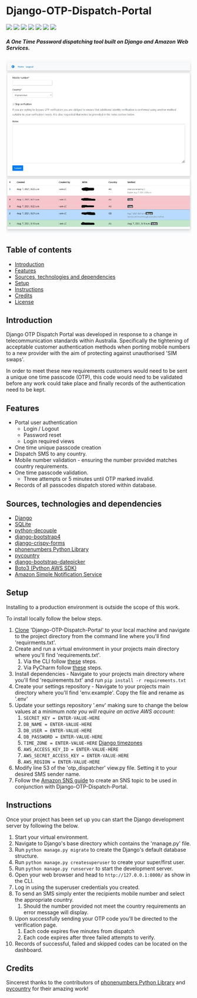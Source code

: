 #  Django-OTP-Dispatch-Portal

![](https://img.shields.io/badge/System-Linux-informational?style=flat&logo=linux&logoColor=white&color=2bbc8a)
![](https://img.shields.io/badge/System-Ubuntu-informational?style=flat&logo=ubuntu&logoColor=white&color=2bbc8a)
![](https://img.shields.io/badge/Code-Python-informational?style=flat&logo=python&logoColor=white&color=2bbc8a)
![](https://img.shields.io/badge/Database-SQLite-informational?style=flat&logo=sqlite&logoColor=white&color=2bbc8a)
![](https://img.shields.io/badge/Tools-Django-informational?style=flat&logo=django&logoColor=white&color=2bbc8a)
![](https://img.shields.io/badge/Tools-Bootstrap-informational?style=flat&logo=bootstrap&logoColor=white&color=2bbc8a)
![](https://img.shields.io/badge/Tools-AWS_SNS-informational?style=flat&logo=amazonaws&logoColor=white&color=2bbc8a)

##### A One Time Password dispatching tool built on Django and Amazon Web Services.

![project jpg](./otp_dispatcher_dash_image.jpg)

## Table of contents
* [Introduction](#Introduction)
* [Features](#Features)
* [Sources, technologies and dependencies](#Sources-technologies-and-dependencies)
* [Setup](#Setup)
* [Instructions](#Instructions)
* [Credits](#Credits)
* [License](#License)

## Introduction
Django OTP Dispatch Portal was developed in response to a change in telecommunication standards within Australia. 
Specifically the tightening of acceptable customer authentication methods 
when porting mobile numbers to a new provider with the aim of protecting against unauthorised 'SIM swaps'.

In order to meet these new requirements customers would need to be sent a 
unique one time passcode (OTP), this code would need to be 
validated before any work could take place and finally records of the authentication need to be kept.

## Features
* Portal user authentication
  * Login / Logout
  * Password reset
  * Login required views
* One time unique passcode creation
* Dispatch SMS to any country.
* Mobile number validation - ensuring the number provided matches country requirements.
* One time passcode validation.
  * Three attempts or 5 minutes until OTP marked invalid.
* Records of all passcodes dispatch stored within database.

## Sources, technologies and dependencies
* [Django](https://www.djangoproject.com/)
* [SQLite](https://sqlite.org/index.html)
* [python-decouple](https://github.com/henriquebastos/python-decouple)
* [django-bootstrap4](https://github.com/zostera/django-bootstrap4)
* [django-crispy-forms](https://github.com/django-crispy-forms/django-crispy-forms)
* [phonenumbers Python Library](https://github.com/daviddrysdale/python-phonenumbers)
* [pycountry](https://github.com/flyingcircusio/pycountry)
* [django-bootstrap-datepicker](https://github.com/pbucher/django-bootstrap-datepicker)
* [Boto3 (Python AWS SDK)](https://boto3.amazonaws.com/v1/documentation/api/latest/index.html)
* [Amazon Simple Notification Service](https://aws.amazon.com/sns/?whats-new-cards.sort-by=item.additionalFields.postDateTime&whats-new-cards.sort-order=desc)

## Setup
Installing to a production environment is outside the scope of this work. 

To install locally follow the below steps.

1. [Clone](https://github.com/git-guides/git-clone) 'Django-OTP-Dispatch-Portal' to your local machine and navigate to the project directory from the command line where you'll find 'requirments.txt'.
2. Create and run a virtual environment in your projects main directory where you'll find 'requirements.txt'.
   1. Via the CLI follow [these](https://docs.python.org/3/tutorial/venv.html) steps.
   2. Via PyCharm follow [these](https://www.jetbrains.com/help/pycharm/creating-virtual-environment.html) steps. 
3. Install dependencies - Navigate to your projects main directory where you'll find 'requirements.txt' and run `pip install -r requirements.txt`
4. Create your settings repository - Navigate to your projects main directory where you'll find 'env.example'. Copy the file and rename as '.env'
5. Update your settings repository '.env' making sure to change the below values at a minimum *note you will require an active AWS account*:
   1. `SECRET_KEY = ENTER-VALUE-HERE` 
   2. `DB_NAME = ENTER-VALUE-HERE`
   3. `DB_USER = ENTER-VALUE-HERE`
   4. `DB_PASSWORD = ENTER-VALUE-HERE`
   5. `TIME_ZONE = ENTER-VALUE-HERE` [Django timezones](https://docs.djangoproject.com/en/3.2/topics/i18n/timezones/)
   6. `AWS_ACCESS_KEY_ID = ENTER-VALUE-HERE`
   7. `AWS_SECRET_ACCESS_KEY = ENTER-VALUE-HERE`
   8. `AWS_REGION = ENTER-VALUE-HERE`
6. Modify line 53 of the 'otp_dispatcher' view.py file. Setting it to your desired SMS sender name.
7. Follow the [Amazon SNS guide](https://docs.aws.amazon.com/sns/latest/dg/sns-getting-started.html)
to create an SNS topic to be used in conjunction with Django-OTP-Dispatch-Portal. 

## Instructions
Once your project has been set up you can start the Django development server by following the below.
1. Start your virtual environment.
2. Navigate to Django's base directory which contains the 'manage.py' file.
3. Run `python manage.py migrate` to create the Django's default database structure.
4. Run `python manage.py createsuperuser` to create your super/first user.
5. Run `python manage.py runserver` to start the development server.
6. Open your web browser and head to `http://127.0.0.1:8000/` as show in the CLI.
7. Log in using the superuser credentials you created.
8. To send an SMS simply enter the recipients mobile number and select the appropriate country. 
   1. Should the number provided not meet the country requirements an error message will display.
9. Upon successfully sending your OTP code you'll be directed to the verification page.
   1. Each code expires five minutes from dispatch
   2. Each code expires after three failed attempts to verify.
10. Records of successful, failed and skipped codes can be located on the dashboard.

## Credits
Sincerest thanks to the contributors of [phonenumbers Python Library](https://github.com/daviddrysdale/python-phonenumbers) and 
[pycountry](https://github.com/flyingcircusio/pycountry) for their amazing work!


